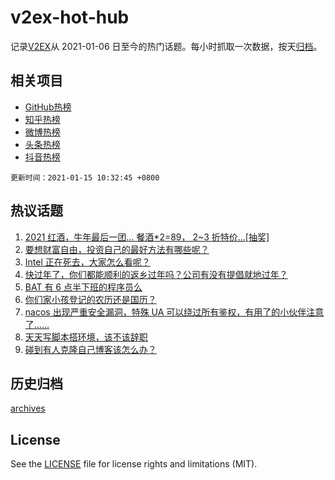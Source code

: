 # v2ex-hot-hub

 记录[V2EX](https://www.v2ex.com/)从 2021-01-06 日至今的热门话题。每小时抓取一次数据，按天[归档](archives)。
 
 ## 相关项目

- [GitHub热榜](https://github.com/lonnyzhang423/github-hot-hub)
- [知乎热榜](https://github.com/lonnyzhang423/zhihu-hot-hub)
- [微博热榜](https://github.com/lonnyzhang423/weibo-hot-hub)
- [头条热榜](https://github.com/lonnyzhang423/toutiao-hot-hub)
- [抖音热榜](https://github.com/lonnyzhang423/douyin-hot-hub)


 `更新时间：2021-01-15 10:32:45 +0800`

## 热议话题

1. [2021 红酒，牛年最后一团... 餐酒*2=89， 2~3 折特价...[抽奖]](https://www.v2ex.com/t/744901)
1. [要想财富自由，投资自己的最好方法有哪些呢？](https://www.v2ex.com/t/744831)
1. [Intel 正在死去，大家怎么看呢？](https://www.v2ex.com/t/744868)
1. [快过年了，你们都能顺利的返乡过年吗？公司有没有提倡就地过年？](https://www.v2ex.com/t/744940)
1. [BAT 有 6 点半下班的程序员么](https://www.v2ex.com/t/744870)
1. [你们家小孩登记的农历还是国历？](https://www.v2ex.com/t/745047)
1. [nacos 出现严重安全漏洞，特殊 UA 可以绕过所有鉴权，有用了的小伙伴注意了……](https://www.v2ex.com/t/744865)
1. [天天写脚本搭环境，该不该辞职](https://www.v2ex.com/t/744835)
1. [碰到有人克隆自己博客该怎么办？](https://www.v2ex.com/t/745097)

## 历史归档

[archives](archives)

## License

See the [LICENSE](LICENSE) file for license rights and limitations (MIT).
